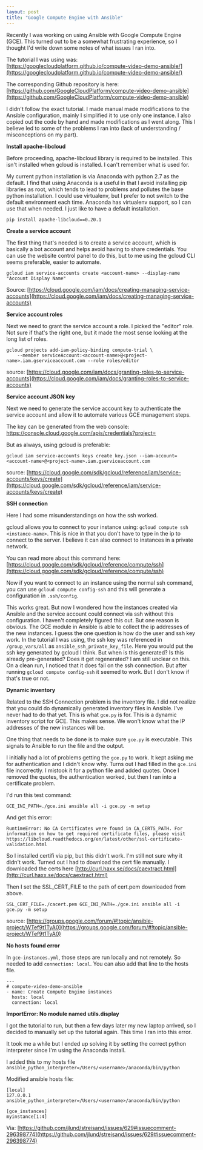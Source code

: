 ```yaml
---
layout: post
title: "Google Compute Engine with Ansible"
---
```


Recently I was working on using Ansible with Google Compute Engine (GCE). This turned out to be a somewhat frustrating experience, so I thought I'd write down some notes of what issues I ran into.

The tutorial I was using was: [https://googlecloudplatform.github.io/compute-video-demo-ansible/](https://googlecloudplatform.github.io/compute-video-demo-ansible/)

The corresponding Github repository is here: [https://github.com/GoogleCloudPlatform/compute-video-demo-ansible](https://github.com/GoogleCloudPlatform/compute-video-demo-ansible)

I didn't follow the exact tutorial. I made manual made modifications to the Ansible configuration, mainly I simplified it to use only one instance. I also copied out the code by hand and made modifications as I went along. This I believe led to some of the problems I ran into (lack of understanding / misconceptions on my part).


**Install apache-libcloud**

Before proceeding, apache-libcloud library is required to be installed. This isn't installed when gcloud is installed. I can't remember what is used for.

My current python installation is via Anaconda with python 2.7 as the default. I find that using Anaconda is a useful in that I avoid installing pip libraries as root, which tends to lead to problems and pollutes the base python installation. I could use virtualenv, but I prefer to not switch to the default environment each time. Anaconda has virtualenv support, so I can use that when needed. I just like to have a default installation.

```
pip install apache-libcloud==0.20.1
```

**Create a service account**

The first thing that's needed is to create a service account, which is basically a bot account and helps avoid having to share credentials. You can use the website control panel to do this, but to me using the gcloud CLI seems preferable, easier to automate.

```
gcloud iam service-accounts create <account-name> --display-name "Account Display Name"
```

Source: [https://cloud.google.com/iam/docs/creating-managing-service-accounts](https://cloud.google.com/iam/docs/creating-managing-service-accounts)

**Service account roles**

Next we need to grant the service account a role. I picked the "editor" role. Not sure if that's the right one, but it made the most sense looking at the long list of roles.

```
gcloud projects add-iam-policy-binding compute-trial \
    --member serviceAccount:<account-name>@<project-name>.iam.gserviceaccount.com --role roles/editor
```

source: [https://cloud.google.com/iam/docs/granting-roles-to-service-accounts](https://cloud.google.com/iam/docs/granting-roles-to-service-accounts)


**Service account JSON key**

Next we need to generate the service account key to authenticate the service account and allow it to automate various GCE management steps.

The key can be generated from the web console: [https://console.cloud.google.com/apis/credentials?project=<project-name>](https://console.cloud.google.com/apis/credentials?project=<project-name>)

But as always, using gcloud is preferable:

```
gcloud iam service-accounts keys create key.json --iam-account=<account-name>@<project-name>.iam.gserviceaccount.com
```

source: [https://cloud.google.com/sdk/gcloud/reference/iam/service-accounts/keys/create](https://cloud.google.com/sdk/gcloud/reference/iam/service-accounts/keys/create)

**SSH connection**

Here I had some misunderstandings on how the ssh worked.

gcloud allows you to connect to your instance using: `gcloud compute ssh <instance-name>`. This is nice in that you don't have 
to type in the ip to connect to the server. I believe it can also connect to instances in a private network.

You can read more about this command here: [https://cloud.google.com/sdk/gcloud/reference/compute/ssh](https://cloud.google.com/sdk/gcloud/reference/compute/ssh)

Now if you want to connect to an instance using the normal ssh command, you can use `gcloud compute config-ssh` and 
this will generate a configuration in `.ssh/config`.

This works great. But now I wondered how the instances created via Ansible and the service account could connect via ssh 
without this configuration. I haven't completely figured this out. But one reason is obvious. The GCE module in Ansible is 
able to collect the ip addresses of the new instances. I guess the one question is how do the user and ssh key work. In the 
tutorial I was using, the ssh key was referenced in `/group_vars/all` as `ansible_ssh_private_key_file`. Here you would put 
the ssh key generated by gcloud I think. But when is this generated? Is this already pre-generated? Does it get regenerated? 
I am still unclear on this. On a clean run, I noticed that it does fail on the ssh connection. But after running `gcloud compute config-ssh`
it seemed to work. But I don't know if that's true or not.

**Dynamic inventory**

Related to the SSH Connection problem is the inventory file. I did not realize that you could do dynamically generated inventory 
files in Ansible. I've never had to do that yet. This is what `gce.py` is for. This is a dynamic inventory script for GCE. This
makes sense. We won't know what the IP addresses of the new instances will be. 

One thing that needs to be done is to make sure `gce.py` is executable. This signals to Ansible to run the file and the output.

I initially had a lot of problems getting the `gce.py` to work. It kept asking me for authentication and I didn't know why. 
Turns out I had filled in the `gce.ini` file incorrectly. I mistook it for a python file and added quotes. Once I removed
the quotes, the authentication worked, but then I ran into a certificate problem.

I'd run this test command:

```
GCE_INI_PATH=./gce.ini ansible all -i gce.py -m setup
```

And get this error:

```
RuntimeError: No CA Certificates were found in CA_CERTS_PATH. For information on how to get required certificate files, please visit https://libcloud.readthedocs.org/en/latest/other/ssl-certificate-validation.html
```

So I installed certifi via pip, but this didn't work. I'm still not sure why it didn't work. Turned out I had to download the cert file manually. I downloaded the certs here [http://curl.haxx.se/docs/caextract.html](http://curl.haxx.se/docs/caextract.html)

Then I set the SSL_CERT_FILE to the path of cert.pem downloaded from above. 

```
SSL_CERT_FILE=./cacert.pem GCE_INI_PATH=./gce.ini ansible all -i gce.py -m setup
```

source: [https://groups.google.com/forum/#!topic/ansible-project/WTef9t1TyA0](https://groups.google.com/forum/#!topic/ansible-project/WTef9t1TyA0)

**No hosts found error**

In `gce-instances.yml`, those steps are run locally and not remotely. So needed to add `connection: local`. You can also add
that line to the hosts file.

```
---
# compute-video-demo-ansible
- name: Create Compute Engine instances
  hosts: local
  connection: local
```

**ImportError: No module named utils.display**

I got the tutorial to run, but then a few days later my new laptop arrived, so I decided to manually set up the tutorial again. 
This time I ran into this error.

It took me a while but I ended up solving it by setting the correct python interpreter since I'm using the Anaconda install.

I added this to my hosts file `ansible_python_interpreter=/Users/<username>/anaconda/bin/python`

Modified ansible hosts file:

```
[local]
127.0.0.1 ansible_python_interpreter=/Users/<username>/anaconda/bin/python

[gce_instances]
myinstance[1:4]
```
Via: [https://github.com/jlund/streisand/issues/629#issuecomment-296398774](https://github.com/jlund/streisand/issues/629#issuecomment-296398774)
